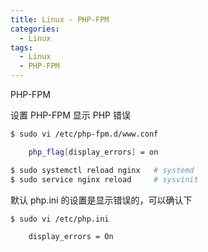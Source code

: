 ```yaml
---
title: Linux - PHP-FPM
categories:
  - Linux
tags:
  - Linux
  - PHP-FPM
---
```


PHP-FPM

<!--more-->

设置 PHP-FPM 显示 PHP 错误
```bash
$ sudo vi /etc/php-fpm.d/www.conf

    php_flag[display_errors] = on

$ sudo systemctl reload nginx   # systemd
$ sudo service nginx reload     # sysvinit
```

默认 php.ini 的设置是显示错误的，可以确认下
```bash
$ sudo vi /etc/php.ini

    display_errors = On
```
